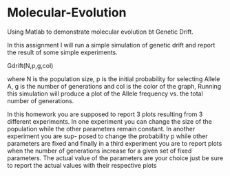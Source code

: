 # Molecular-Evolution
Using Matlab to demonstrate molecular evolution bt Genetic Drift. 

In this assignment I will run a simple simulation of genetic drift and report the result
of some simple experiments. 

Gdrift(N,p,g,col)

where N is the population size, p is the initial probability for selecting Allele A, g is the
number of generations and col is the color of the graph, 
Running this simulation will produce a plot of the Allele frequency vs. the total number
of generations.

In this homework you are supposed to report 3 plots resulting from 3
different experiments. In one experiment you can change the size of the population
while the other parameters remain constant. In another experiment you are sup-
posed to change the probability p while other parameters are fixed and finally in a
third experiment you are to report plots when the number of generations increase
for a given set of fixed parameters. The actual value of the parameters are your
choice just be sure to report the actual values with their respective plots
